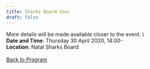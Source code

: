 ```yaml
---
title: Sharks Board tour
draft: false
---
```


More details will be made available closer to the event. \\
\
**Date and Time**: Thursday 30 April 2020, 14:00- \
**Location**: Natal Sharks Board
\
\
[Back to Program](/program)
